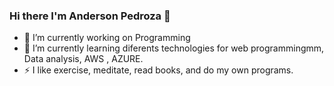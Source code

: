 ### Hi there I'm Anderson Pedroza 👋



- 🔭 I’m currently working on Programming
- 🌱 I’m currently learning diferents technologies for web programmingmm,  Data analysis, AWS , AZURE.
- ⚡ I like exercise, meditate, read books, and do my own programs.


